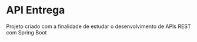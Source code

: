 # API Entrega
Projeto criado com a finalidade de estudar o desenvolvimento de APIs REST com Spring Boot